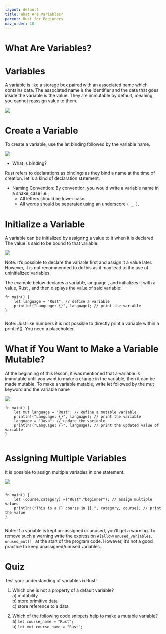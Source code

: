 ```yaml
---
layout: default
title: What Are Variables?
parent: Rust for Beginners
nav_order: 10
---
```


# What Are Variables?

# Variables 

A variable is like a storage box paired with an associated name which contains data. The associated name is the identifier and the data that goes inside the variable is the value. They are immutable by default, meaning, you cannot reassign value to them.

![](https://raw.githubusercontent.com/sangam14/RustLabs/master/img/variable.png)

# Create a Variable 

To create a variable, use the let binding followed by the variable name.

![](https://raw.githubusercontent.com/sangam14/RustLabs/master/img/var-syntax.png)

- What is binding?

Rust refers to declarations as bindings as they bind a name at the time of creation. let is a kind of declaration statement.


- Naming Convention: By convention, you would write a variable name in a snake_case i.e.,
   -  All letters should be lower case.
   -  All words should be separated using an underscore `( _ )`.
   
# Initialize a Variable 

A variable can be initialized by assigning a value to it when it is declared. The value is said to be bound to that variable.  

![](https://raw.githubusercontent.com/sangam14/RustLabs/master/img/init-var.png)

Note: It’s possible to declare the variable first and assign it a value later. However, it is not recommended to do this as it may lead to the use of uninitialized variables.

The example below declares a variable, language , and initializes it with a value, Rust , and then displays the value of said variable:
```
fn main() {
    let language = "Rust"; // define a variable
    println!("Language: {}", language); // print the variable
}


```

Note: Just like numbers it is not possible to directly print a variable within a println!(). You need a placeholder.

# What if You Want to Make a Variable Mutable? 

At the beginning of this lesson, it was mentioned that a variable is immutable until you want to make a change in the variable, then it can be made mutable. To make a variable mutable, write let followed by the mut keyword and the variable name

![](https://raw.githubusercontent.com/sangam14/RustLabs/master/img/init-mut-var.png)

```
fn main() {
    let mut language = "Rust"; // define a mutable variable
    println!("Language: {}", language); // print the variable
    language = "Java"; // update the variable
    println!("Language: {}", language); // print the updated value of variable
}


```

# Assigning Multiple Variables 

It is possible to assign multiple variables in one statement.

![](https://raw.githubusercontent.com/sangam14/RustLabs/master/img/multi-var.png)

```

fn main() {
    let (course,category) =("Rust","beginner"); // assign multiple values
    println!("This is a {} course in {}.", category, course); // print the value
}


```
Note: If a variable is kept un-assigned or unused, you’ll get a warning. To remove such a warning write the expression `#[allow(unused_variables, unused_mut)] ` at the start of the program code. However, it’s not a good practice to keep unassigned/unused variables.


# Quiz 

Test your understanding of variables in Rust!

1. Which one is not a property of a default variable? <br> 
a) mutability <br> 
b) store primitive data <br> 
c) store reference to a data <br> 

2. Which of the following code snippets help to make a mutable variable?<br> 
a) `let course_name = "Rust";` <br> 
b) `let mut course_name = "Rust";`<br> 





   
   






